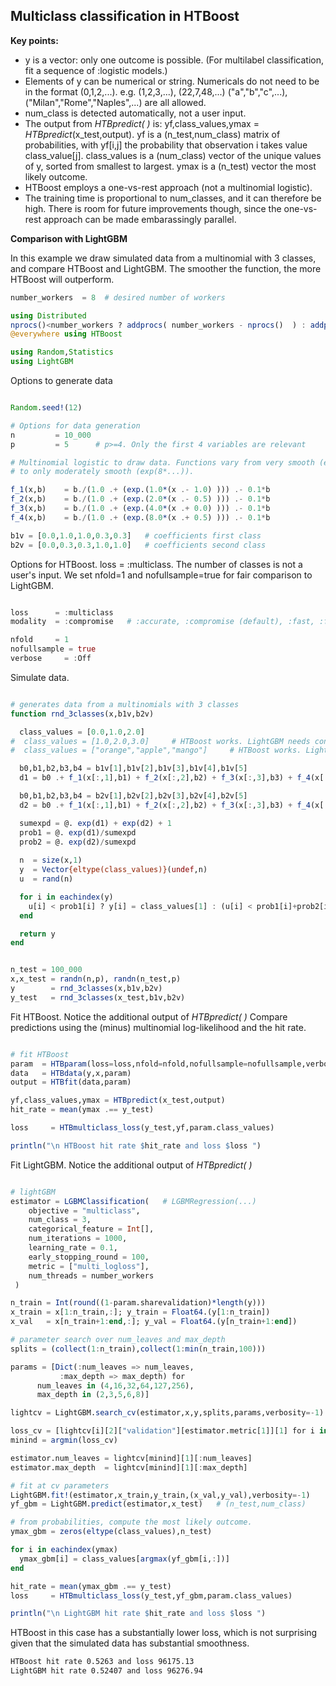 
## Multiclass classification in HTBoost 

**Key points:**

- y is a vector: only one outcome is possible. (For multilabel classification, fit a sequence of :logistic models.)
- Elements of y can be numerical or string. Numericals do not need to be in the format (0,1,2,...). e.g. (1,2,3,...), (22,7,48,...)
    ("a","b","c",...), ("Milan","Rome","Naples",...) are all allowed.
- num_class is detected automatically, not a user input.  
- The output from *HTBpredict( )* is: 
  yf,class_values,ymax = *HTBpredict*(x_test,output). yf is a (n_test,num_class) matrix of probabilities, with yf[i,j] the probability
  that observation i takes value class_value[j]. class_values is a (num_class) vector of the unique values of y, sorted from smallest to largest.
  ymax is a (n_test) vector the most likely outcome.
- HTBoost employs a one-vs-rest approach (not a multinomial logistic).   
- The training time is proportional to num_classes, and it can therefore be high. There is room for future improvements though,
  since the one-vs-rest approach can be made embarassingly parallel.  

**Comparison with LightGBM**

In this example we draw simulated data from a multinomial with 3 classes, and compare HTBoost and LightGBM. The smoother the function, the more HTBoost will outperform. 


```julia 
number_workers  = 8  # desired number of workers

using Distributed
nprocs()<number_workers ? addprocs( number_workers - nprocs()  ) : addprocs(0)
@everywhere using HTBoost

using Random,Statistics
using LightGBM

```

Options to generate data 

```julia 

Random.seed!(12)

# Options for data generation 
n         = 10_000
p         = 5      # p>=4. Only the first 4 variables are relevant

# Multinomial logistic to draw data. Functions vary from very smooth (exp(1*...))
# to only moderately smooth (exp(8*...)). 

f_1(x,b)    = b./(1.0 .+ (exp.(1.0*(x .- 1.0) ))) .- 0.1*b 
f_2(x,b)    = b./(1.0 .+ (exp.(2.0*(x .- 0.5) ))) .- 0.1*b 
f_3(x,b)    = b./(1.0 .+ (exp.(4.0*(x .+ 0.0) ))) .- 0.1*b
f_4(x,b)    = b./(1.0 .+ (exp.(8.0*(x .+ 0.5) ))) .- 0.1*b

b1v = [0.0,1.0,1.0,0.3,0.3]   # coefficients first class
b2v = [0.0,0.3,0.3,1.0,1.0]   # coefficients second class 

``` 
Options for HTBoost.
loss = :multiclass.
The number of classes is not a user's input. 
We set nfold=1 and nofullsample=true for fair comparison to LightGBM. 

```julia

loss      = :multiclass 
modality  = :compromise   # :accurate, :compromise (default), :fast, :fastest

nfold     = 1             
nofullsample = true 
verbose     = :Off 

```

Simulate data.

```julia 

# generates data from a multinomials with 3 classes 
function rnd_3classes(x,b1v,b2v)

  class_values = [0.0,1.0,2.0]
#  class_values = [1.0,2.0,3.0]     # HTBoost works. LightGBM needs converting to 0,1,2 ...
#  class_values = ["orange","apple","mango"]     # HTBoost works. LightGBM needs converting to 0,1,2 ...

  b0,b1,b2,b3,b4 = b1v[1],b1v[2],b1v[3],b1v[4],b1v[5]
  d1 = b0 .+ f_1(x[:,1],b1) + f_2(x[:,2],b2) + f_3(x[:,3],b3) + f_4(x[:,4],b4)

  b0,b1,b2,b3,b4 = b2v[1],b2v[2],b2v[3],b2v[4],b2v[5]
  d2 = b0 .+ f_1(x[:,1],b1) + f_2(x[:,2],b2) + f_3(x[:,3],b3) + f_4(x[:,4],b4)

  sumexpd = @. exp(d1) + exp(d2) + 1
  prob1 = @. exp(d1)/sumexpd 
  prob2 = @. exp(d2)/sumexpd 
  
  n  = size(x,1)
  y  = Vector{eltype(class_values)}(undef,n)
  u  = rand(n)

  for i in eachindex(y)
    u[i] < prob1[i] ? y[i] = class_values[1] : (u[i] < prob1[i]+prob2[i] ? y[i] = class_values[2] : y[i] = class_values[3]) 
  end   

  return y 
end 


n_test = 100_000
x,x_test = randn(n,p), randn(n_test,p)
y        = rnd_3classes(x,b1v,b2v)
y_test   = rnd_3classes(x_test,b1v,b2v)

```
Fit HTBoost.
Notice the additional output of *HTBpredict( )*
Compare predictions using the (minus) multinomial log-likelihood and the hit rate.

```julia

# fit HTBoost
param  = HTBparam(loss=loss,nfold=nfold,nofullsample=nofullsample,verbose=verbose,modality=modality)
data   = HTBdata(y,x,param)
output = HTBfit(data,param)

yf,class_values,ymax = HTBpredict(x_test,output) 
hit_rate = mean(ymax .== y_test)

loss     = HTBmulticlass_loss(y_test,yf,param.class_values)

println("\n HTBoost hit rate $hit_rate and loss $loss ")

```
Fit LightGBM.
Notice the additional output of *HTBpredict( )*

```julia

# lightGBM 
estimator = LGBMClassification(   # LGBMRegression(...)
    objective = "multiclass",
    num_class = 3,
    categorical_feature = Int[],
    num_iterations = 1000,
    learning_rate = 0.1,
    early_stopping_round = 100,
    metric = ["multi_logloss"],
    num_threads = number_workers
 )

n_train = Int(round((1-param.sharevalidation)*length(y)))
x_train = x[1:n_train,:]; y_train = Float64.(y[1:n_train])
x_val   = x[n_train+1:end,:]; y_val = Float64.(y[n_train+1:end])

# parameter search over num_leaves and max_depth
splits = (collect(1:n_train),collect(1:min(n_train,100)))  

params = [Dict(:num_leaves => num_leaves,
           :max_depth => max_depth) for
      num_leaves in (4,16,32,64,127,256),
      max_depth in (2,3,5,6,8)]

lightcv = LightGBM.search_cv(estimator,x,y,splits,params,verbosity=-1)

loss_cv = [lightcv[i][2]["validation"][estimator.metric[1]][1] for i in eachindex(lightcv)]
minind = argmin(loss_cv)

estimator.num_leaves = lightcv[minind][1][:num_leaves]
estimator.max_depth  = lightcv[minind][1][:max_depth]

# fit at cv parameters
LightGBM.fit!(estimator,x_train,y_train,(x_val,y_val),verbosity=-1)
yf_gbm = LightGBM.predict(estimator,x_test)   # (n_test,num_class) 

# from probabilities, compute the most likely outcome. 
ymax_gbm = zeros(eltype(class_values),n_test)

for i in eachindex(ymax)
  ymax_gbm[i] = class_values[argmax(yf_gbm[i,:])]
end     

hit_rate = mean(ymax_gbm .== y_test)
loss     = HTBmulticlass_loss(y_test,yf_gbm,param.class_values)

println("\n LightGBM hit rate $hit_rate and loss $loss ")

```
HTBoost in this case has a substantially lower loss, which is not surprising given that the simulated data has substantial smoothness. 
```markdown 
HTBoost hit rate 0.5263 and loss 96175.13
LightGBM hit rate 0.52407 and loss 96276.94
```